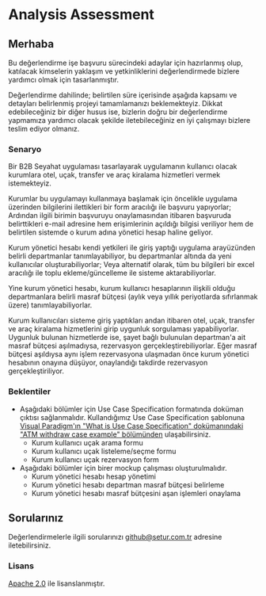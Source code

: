 # Analysis Assessment

## Merhaba

Bu değerlendirme işe başvuru sürecindeki adaylar için hazırlanmış olup, katılacak kimselerin yaklaşım ve yetkinliklerini değerlendirmede bizlere yardımcı olmak için tasarlanmıştır.

Değerlendirme dahilinde; belirtilen süre içerisinde aşağıda kapsamı ve detayları belirlenmiş projeyi tamamlamanızı beklemekteyiz. Dikkat edebileceğiniz bir diğer husus ise, bizlerin doğru bir değerlendirme yapmamıza yardımcı olacak şekilde iletebileceğiniz en iyi çalışmayı bizlere teslim ediyor olmanız.


### Senaryo

Bir B2B Seyahat uygulaması tasarlayarak uygulamanın kullanıcı olacak kurumlara otel, uçak, transfer ve araç kiralama hizmetleri vermek istemekteyiz.

Kurumlar bu uygulamayı kullanmaya başlamak için öncelikle uygulama üzerinden bilgilerini ilettikleri bir form aracılığı ile başvuru yapıyorlar; Ardından ilgili birimin başvuruyu onaylamasından itibaren başvuruda belirttikleri e-mail adresine hem erişimlerinin açıldığı bilgisi veriliyor hem de belirtilen sistemde o kurum adına yönetici hesap haline geliyor.

Kurum yönetici hesabı kendi yetkileri ile giriş yaptığı uygulama arayüzünden belirli departmanlar tanımlayabiliyor, bu departmanlar altında da yeni kullanıcılar oluşturabiliyorlar; Veya alternatif olarak, tüm bu bilgileri bir excel aracılığı ile toplu ekleme/güncelleme ile sisteme aktarabiliyorlar.

Yine kurum yönetici hesabı, kurum kullanıcı hesaplarının ilişkili olduğu departmanlara belirli masraf bütçesi (aylık veya yıllık periyotlarda sıfırlanmak üzere) tanımlayabiliyorlar.

Kurum kullanıcıları sisteme giriş yaptıkları andan itibaren otel, uçak, transfer ve araç kiralama hizmetlerini girip uygunluk sorgulaması yapabiliyorlar. Uygunluk bulunan hizmetlerde ise, şayet bağlı bulunulan departman'a ait masraf bütçesi aşılmadıysa, rezervasyon gerçekleştirebiliyorlar. Eğer masraf bütçesi aşıldıysa aynı işlem rezervasyona ulaşmadan önce kurum yönetici hesabının onayına düşüyor, onaylandığı takdirde rezervasyon gerçekleştiriliyor.


### Beklentiler

- Aşağıdaki bölümler için Use Case Specification formatında doküman çıktısı sağlanmalıdır. Kullandığımız Use Case Specification şablonuna [Visual Paradigm'ın "What is Use Case Specification" dokümanındaki "ATM withdraw case example" bölümünden](https://www.visual-paradigm.com/guide/use-case/what-is-use-case-specification/#use-case-atm) ulaşabilirsiniz.
  - Kurum kullanıcı uçak arama formu
  - Kurum kullanıcı uçak listeleme/seçme formu
  - Kurum kullanıcı uçak rezervasyon form
- Aşağıdaki bölümler için birer mockup çalışması oluşturulmalıdır.
  - Kurum yönetici hesabı hesap yönetimi
  - Kurum yönetici hesabı departman masraf bütçesi belirleme
  - Kurum yönetici hesabı masraf bütçesini aşan işlemleri onaylama


## Sorularınız

Değerlendirmelerle ilgili sorularınızı [github@setur.com.tr](mailto:github@setur.com.tr) adresine iletebilirsiniz.


### Lisans

[Apache 2.0](LICENSE) ile lisanslanmıştır.
